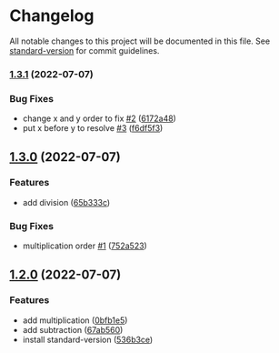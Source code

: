 # Changelog

All notable changes to this project will be documented in this file. See [standard-version](https://github.com/conventional-changelog/standard-version) for commit guidelines.

### [1.3.1](https://github.com/kristianhalte/example-package-development/compare/v1.3.0...v1.3.1) (2022-07-07)


### Bug Fixes

* change x and y order to fix [#2](https://github.com/kristianhalte/example-package-development/issues/2) ([6172a48](https://github.com/kristianhalte/example-package-development/commit/6172a48555f02ff30c88de08668dc71276fcaf42))
* put x before y to resolve [#3](https://github.com/kristianhalte/example-package-development/issues/3) ([f6df5f3](https://github.com/kristianhalte/example-package-development/commit/f6df5f35b0322dd30ef3ecf9d076e86f660937c1))

## [1.3.0](https://github.com/kristianhalte/example-package-development/compare/v1.2.0...v1.3.0) (2022-07-07)


### Features

* add division ([65b333c](https://github.com/kristianhalte/example-package-development/commit/65b333cf166c972e578bd9818208b2066e4666fb))


### Bug Fixes

* multiplication order [#1](https://github.com/kristianhalte/example-package-development/issues/1) ([752a523](https://github.com/kristianhalte/example-package-development/commit/752a523ce0bd218a2030690a459c8f0444ba85ce))

## [1.2.0](https://github.com/kristianhalte/example-package-development/compare/v1.1.3-3...v1.2.0) (2022-07-07)


### Features

* add multiplication ([0bfb1e5](https://github.com/kristianhalte/example-package-development/commit/0bfb1e5b7fadf143eea949eb0af66bea99f9a6d6))
* add subtraction ([67ab560](https://github.com/kristianhalte/example-package-development/commit/67ab560b71170f0360c49093a0b283f38191179a))
* install standard-version ([536b3ce](https://github.com/kristianhalte/example-package-development/commit/536b3ce1ccfd605d981655dd7853c37dc561858f))
